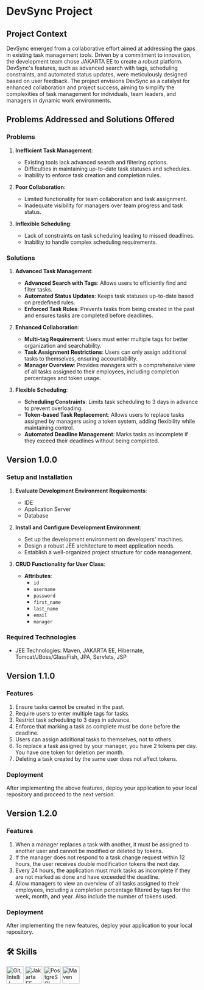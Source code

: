# DevSync Project

## Project Context
DevSync emerged from a collaborative effort aimed at addressing the gaps in existing task management tools. Driven by a commitment to innovation, the development team chose JAKARTA EE to create a robust platform. DevSync's features, such as advanced search with tags, scheduling constraints, and automated status updates, were meticulously designed based on user feedback. The project envisions DevSync as a catalyst for enhanced collaboration and project success, aiming to simplify the complexities of task management for individuals, team leaders, and managers in dynamic work environments.

## Problems Addressed and Solutions Offered

### Problems
1. **Inefficient Task Management**:
    - Existing tools lack advanced search and filtering options.
    - Difficulties in maintaining up-to-date task statuses and schedules.
    - Inability to enforce task creation and completion rules.

2. **Poor Collaboration**:
    - Limited functionality for team collaboration and task assignment.
    - Inadequate visibility for managers over team progress and task status.

3. **Inflexible Scheduling**:
    - Lack of constraints on task scheduling leading to missed deadlines.
    - Inability to handle complex scheduling requirements.

### Solutions
1. **Advanced Task Management**:
    - **Advanced Search with Tags**: Allows users to efficiently find and filter tasks.
    - **Automated Status Updates**: Keeps task statuses up-to-date based on predefined rules.
    - **Enforced Task Rules**: Prevents tasks from being created in the past and ensures tasks are completed before deadlines.

2. **Enhanced Collaboration**:
    - **Multi-tag Requirement**: Users must enter multiple tags for better organization and searchability.
    - **Task Assignment Restrictions**: Users can only assign additional tasks to themselves, ensuring accountability.
    - **Manager Overview**: Provides managers with a comprehensive view of all tasks assigned to their employees, including completion percentages and token usage.

3. **Flexible Scheduling**:
    - **Scheduling Constraints**: Limits task scheduling to 3 days in advance to prevent overloading.
    - **Token-based Task Replacement**: Allows users to replace tasks assigned by managers using a token system, adding flexibility while maintaining control.
    - **Automated Deadline Management**: Marks tasks as incomplete if they exceed their deadlines without being completed.

## Version 1.0.0

### Setup and Installation
1. **Evaluate Development Environment Requirements**:
    - IDE
    - Application Server
    - Database

2. **Install and Configure Development Environment**:
    - Set up the development environment on developers' machines.
    - Design a robust JEE architecture to meet application needs.
    - Establish a well-organized project structure for code management.

3. **CRUD Functionality for User Class**:
    - **Attributes**:
        - `id`
        - `username`
        - `password`
        - `first_name`
        - `last_name`
        - `email`
        - `manager`

### Required Technologies
- JEE Technologies: Maven, JAKARTA EE, Hibernate, Tomcat/JBoss/GlassFish, JPA, Servlets, JSP

## Version 1.1.0

### Features
1. Ensure tasks cannot be created in the past.
2. Require users to enter multiple tags for tasks.
3. Restrict task scheduling to 3 days in advance.
4. Enforce that marking a task as complete must be done before the deadline.
5. Users can assign additional tasks to themselves, not to others.
6. To replace a task assigned by your manager, you have 2 tokens per day. You have one token for deletion per month.
7. Deleting a task created by the same user does not affect tokens.

### Deployment
After implementing the above features, deploy your application to your local repository and proceed to the next version.

## Version 1.2.0

### Features
1. When a manager replaces a task with another, it must be assigned to another user and cannot be modified or deleted by tokens.
2. If the manager does not respond to a task change request within 12 hours, the user receives double modification tokens the next day.
3. Every 24 hours, the application must mark tasks as incomplete if they are not marked as done and have exceeded the deadline.
4. Allow managers to view an overview of all tasks assigned to their employees, including a completion percentage filtered by tags for the week, month, and year. Also include the number of tokens used.

### Deployment
After implementing the new features, deploy your application to your local repository.

## 🛠 Skills
<p>
    <img src="https://skillicons.dev/icons?i=git,idea,java" height="45" alt="Git, IntelliJ IDEA, Java" />
    <img src="https://upload.wikimedia.org/wikipedia/commons/thumb/8/81/Jakarta_ee_logo_schooner_color_stacked_default.svg/768px-Jakarta_ee_logo_schooner_color_stacked_default.svg.png?20200710164023" height="45" alt="Jakarta EE" />
    <img src="https://skillicons.dev/icons?i=postgres" height="45" alt="PostgreSQL" />
    <img src="https://skillicons.dev/icons?i=maven" height="45" alt="Maven" />
</p>

